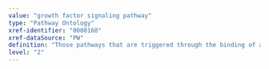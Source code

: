 ```yaml
---
value: "growth factor signaling pathway"
type: "Pathway Ontology"
xref-identifier: "0000168"
xref-dataSource: "PW"
definition: "Those pathways that are triggered through the binding of a growth factor to its particular receptor. Growth factors carry out mitogenic signaling via their largely tyrosine kinase receptors."
level: "2"
---
```

